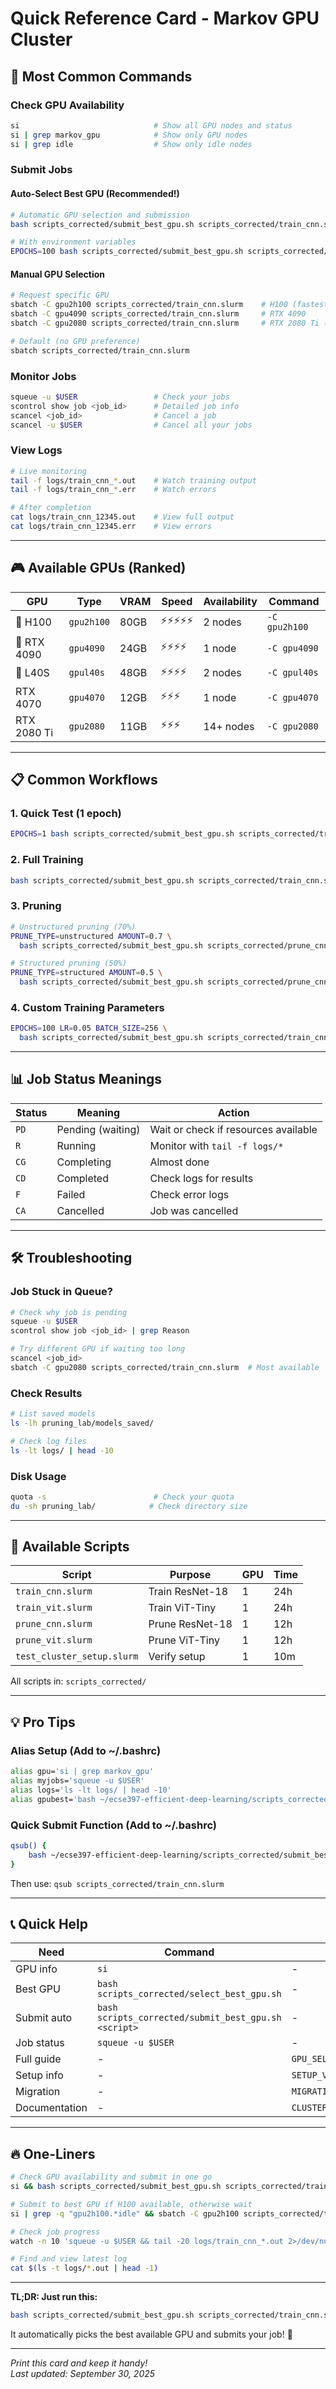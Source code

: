 # Quick Reference Card - Markov GPU Cluster

## 🚀 Most Common Commands

### Check GPU Availability
```bash
si                              # Show all GPU nodes and status
si | grep markov_gpu            # Show only GPU nodes
si | grep idle                  # Show only idle nodes
```

### Submit Jobs

#### Auto-Select Best GPU (Recommended!)
```bash
# Automatic GPU selection and submission
bash scripts_corrected/submit_best_gpu.sh scripts_corrected/train_cnn.slurm

# With environment variables
EPOCHS=100 bash scripts_corrected/submit_best_gpu.sh scripts_corrected/train_cnn.slurm
```

#### Manual GPU Selection
```bash
# Request specific GPU
sbatch -C gpu2h100 scripts_corrected/train_cnn.slurm    # H100 (fastest)
sbatch -C gpu4090 scripts_corrected/train_cnn.slurm     # RTX 4090
sbatch -C gpu2080 scripts_corrected/train_cnn.slurm     # RTX 2080 Ti (most available)

# Default (no GPU preference)
sbatch scripts_corrected/train_cnn.slurm
```

### Monitor Jobs
```bash
squeue -u $USER                 # Check your jobs
scontrol show job <job_id>      # Detailed job info
scancel <job_id>                # Cancel a job
scancel -u $USER                # Cancel all your jobs
```

### View Logs
```bash
# Live monitoring
tail -f logs/train_cnn_*.out    # Watch training output
tail -f logs/train_cnn_*.err    # Watch errors

# After completion
cat logs/train_cnn_12345.out    # View full output
cat logs/train_cnn_12345.err    # View errors
```

---

## 🎮 Available GPUs (Ranked)

| GPU | Type | VRAM | Speed | Availability | Command |
|-----|------|------|-------|--------------|---------|
| 🥇 H100 | `gpu2h100` | 80GB | ⚡⚡⚡⚡⚡ | 2 nodes | `-C gpu2h100` |
| 🥈 RTX 4090 | `gpu4090` | 24GB | ⚡⚡⚡⚡ | 1 node | `-C gpu4090` |
| 🥉 L40S | `gpul40s` | 48GB | ⚡⚡⚡⚡ | 2 nodes | `-C gpul40s` |
| RTX 4070 | `gpu4070` | 12GB | ⚡⚡⚡ | 1 node | `-C gpu4070` |
| RTX 2080 Ti | `gpu2080` | 11GB | ⚡⚡⚡ | 14+ nodes | `-C gpu2080` |

---

## 📋 Common Workflows

### 1. Quick Test (1 epoch)
```bash
EPOCHS=1 bash scripts_corrected/submit_best_gpu.sh scripts_corrected/train_cnn.slurm
```

### 2. Full Training
```bash
bash scripts_corrected/submit_best_gpu.sh scripts_corrected/train_cnn.slurm
```

### 3. Pruning
```bash
# Unstructured pruning (70%)
PRUNE_TYPE=unstructured AMOUNT=0.7 \
  bash scripts_corrected/submit_best_gpu.sh scripts_corrected/prune_cnn.slurm

# Structured pruning (50%)
PRUNE_TYPE=structured AMOUNT=0.5 \
  bash scripts_corrected/submit_best_gpu.sh scripts_corrected/prune_cnn.slurm
```

### 4. Custom Training Parameters
```bash
EPOCHS=100 LR=0.05 BATCH_SIZE=256 \
  bash scripts_corrected/submit_best_gpu.sh scripts_corrected/train_cnn.slurm
```

---

## 📊 Job Status Meanings

| Status | Meaning | Action |
|--------|---------|--------|
| `PD` | Pending (waiting) | Wait or check if resources available |
| `R` | Running | Monitor with `tail -f logs/*` |
| `CG` | Completing | Almost done |
| `CD` | Completed | Check logs for results |
| `F` | Failed | Check error logs |
| `CA` | Cancelled | Job was cancelled |

---

## 🛠️ Troubleshooting

### Job Stuck in Queue?
```bash
# Check why job is pending
squeue -u $USER
scontrol show job <job_id> | grep Reason

# Try different GPU if waiting too long
scancel <job_id>
sbatch -C gpu2080 scripts_corrected/train_cnn.slurm  # Most available
```

### Check Results
```bash
# List saved models
ls -lh pruning_lab/models_saved/

# Check log files
ls -lt logs/ | head -10
```

### Disk Usage
```bash
quota -s                        # Check your quota
du -sh pruning_lab/            # Check directory size
```

---

## 🎯 Available Scripts

| Script | Purpose | GPU | Time |
|--------|---------|-----|------|
| `train_cnn.slurm` | Train ResNet-18 | 1 | 24h |
| `train_vit.slurm` | Train ViT-Tiny | 1 | 24h |
| `prune_cnn.slurm` | Prune ResNet-18 | 1 | 12h |
| `prune_vit.slurm` | Prune ViT-Tiny | 1 | 12h |
| `test_cluster_setup.slurm` | Verify setup | 1 | 10m |

All scripts in: `scripts_corrected/`

---

## 💡 Pro Tips

### Alias Setup (Add to ~/.bashrc)
```bash
alias gpu='si | grep markov_gpu'
alias myjobs='squeue -u $USER'
alias logs='ls -lt logs/ | head -10'
alias gpubest='bash ~/ecse397-efficient-deep-learning/scripts_corrected/select_best_gpu.sh'
```

### Quick Submit Function (Add to ~/.bashrc)
```bash
qsub() {
    bash ~/ecse397-efficient-deep-learning/scripts_corrected/submit_best_gpu.sh "$@"
}
```

Then use: `qsub scripts_corrected/train_cnn.slurm`

---

## 📞 Quick Help

| Need | Command | File |
|------|---------|------|
| GPU info | `si` | - |
| Best GPU | `bash scripts_corrected/select_best_gpu.sh` | - |
| Submit auto | `bash scripts_corrected/submit_best_gpu.sh <script>` | - |
| Job status | `squeue -u $USER` | - |
| Full guide | - | `GPU_SELECTION_GUIDE.md` |
| Setup info | - | `SETUP_VERIFIED.md` |
| Migration | - | `MIGRATION_GUIDE.md` |
| Documentation | - | `CLUSTER_DOCUMENTATION.md` |

---

## 🔥 One-Liners

```bash
# Check GPU availability and submit in one go
si && bash scripts_corrected/submit_best_gpu.sh scripts_corrected/train_cnn.slurm

# Submit to best GPU if H100 available, otherwise wait
si | grep -q "gpu2h100.*idle" && sbatch -C gpu2h100 scripts_corrected/train_cnn.slurm

# Check job progress
watch -n 10 'squeue -u $USER && tail -20 logs/train_cnn_*.out 2>/dev/null'

# Find and view latest log
cat $(ls -t logs/*.out | head -1)
```

---

**TL;DR: Just run this:**
```bash
bash scripts_corrected/submit_best_gpu.sh scripts_corrected/train_cnn.slurm
```

It automatically picks the best available GPU and submits your job! 🚀

---

*Print this card and keep it handy!*  
*Last updated: September 30, 2025*
